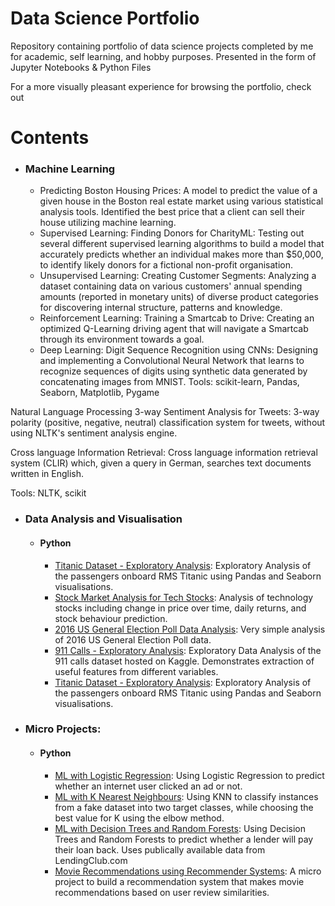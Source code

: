 # Data Science Portfolio

Repository containing portfolio of data science projects completed by me for academic, self learning, and hobby purposes. Presented in the form of Jupyter Notebooks & Python Files

For a more visually pleasant experience for browsing the portfolio, check out 



# Contents
+ ### Machine Learning  
  + Predicting Boston Housing Prices: A model to predict the value of a given house in the Boston real estate market using various statistical analysis tools. Identified the best price that a client can sell their house utilizing machine learning.    
  + Supervised Learning: Finding Donors for CharityML: Testing out several different supervised learning algorithms to build a model that accurately predicts whether an individual makes more than $50,000, to identify likely donors for a fictional non-profit organisation.  
  + Unsupervised Learning: Creating Customer Segments: Analyzing a dataset containing data on various customers' annual spending amounts (reported in monetary units) of diverse product categories for discovering internal structure, patterns and knowledge.
  + Reinforcement Learning: Training a Smartcab to Drive: Creating an optimized Q-Learning driving agent that will navigate a Smartcab through its environment towards a goal.
  + Deep Learning: Digit Sequence Recognition using CNNs: Designing and implementing a Convolutional Neural Network that learns to recognize sequences of digits using synthetic data generated by concatenating images from MNIST.
Tools: scikit-learn, Pandas, Seaborn, Matplotlib, Pygame

Natural Language Processing
3-way Sentiment Analysis for Tweets: 3-way polarity (positive, negative, neutral) classification system for tweets, without using NLTK's sentiment analysis engine.

Cross language Information Retrieval: Cross language information retrieval system (CLIR) which, given a query in German, searches text documents written in English.

Tools: NLTK, scikit

* ### Data Analysis and Visualisation
  * #### Python  
     * [Titanic Dataset - Exploratory Analysis](https://www.google.com): Exploratory Analysis of the passengers onboard RMS Titanic using Pandas and Seaborn visualisations.  
     * [Stock Market Analysis for Tech Stocks](https://www.google.com): Analysis of technology stocks including change in price over time, daily returns, and stock behaviour prediction.
     * [2016 US General Election Poll Data Analysis](https://www.google.com): Very simple analysis of 2016 US General Election Poll data.
     * [911 Calls - Exploratory Analysis](https://www.google.com): Exploratory Data Analysis of the 911 calls dataset hosted on Kaggle. Demonstrates extraction of useful features from different variables.   
     * [Titanic Dataset - Exploratory Analysis](https://www.google.com): Exploratory Analysis of the passengers onboard RMS Titanic using Pandas and Seaborn visualisations.

* ### Micro Projects:
  * #### Python

    * [ML with Logistic Regression](https://www.google.com): Using Logistic Regression to predict whether an internet user clicked an ad or not.
    * [ML with K Nearest Neighbours](https://www.google.com): Using KNN to classify instances from a fake dataset into two target classes, while choosing the best value for K using the elbow method.
    * [ML with Decision Trees and Random Forests](https://www.google.com): Using Decision Trees and Random Forests to predict whether a lender will pay their loan back. Uses publically available data from LendingClub.com
    * [Movie Recommendations using Recommender Systems](https://www.google.com): A micro project to build a recommendation system that makes movie recommendations based on user review similarities.



